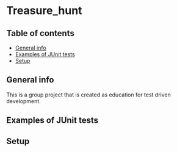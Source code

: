# Treasure_hunt

## Table of contents
* [General info](#general-info)
* [Examples of JUnit tests](#examples-of-JUnit-tests)
* [Setup](#setup)

## General info
This is a group project that is created as education for test driven development.

## Examples of JUnit tests

## Setup
